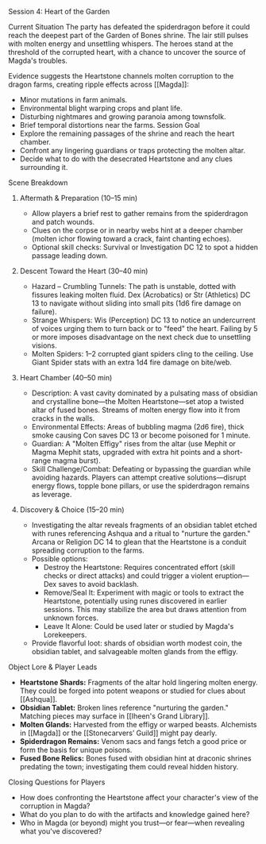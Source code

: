 Session 4: Heart of the Garden

Current Situation
The party has defeated the spiderdragon before it could reach the deepest part of the Garden of Bones shrine. The lair still pulses with molten energy and unsettling whispers. The heroes stand at the threshold of the corrupted heart, with a chance to uncover the source of Magda's troubles.

Evidence suggests the Heartstone channels molten corruption to the dragon farms, creating ripple effects across [[Magda]]:
* Minor mutations in farm animals.
* Environmental blight warping crops and plant life.
* Disturbing nightmares and growing paranoia among townsfolk.
* Brief temporal distortions near the farms.
Session Goal
* Explore the remaining passages of the shrine and reach the heart chamber.
* Confront any lingering guardians or traps protecting the molten altar.
* Decide what to do with the desecrated Heartstone and any clues surrounding it.

Scene Breakdown
1. Aftermath & Preparation (10–15 min)
   * Allow players a brief rest to gather remains from the spiderdragon and patch wounds.
   * Clues on the corpse or in nearby webs hint at a deeper chamber (molten ichor flowing toward a crack, faint chanting echoes).
   * Optional skill checks: Survival or Investigation DC 12 to spot a hidden passage leading down.

2. Descent Toward the Heart (30–40 min)
   * Hazard – Crumbling Tunnels: The path is unstable, dotted with fissures leaking molten fluid. Dex (Acrobatics) or Str (Athletics) DC 13 to navigate without sliding into small pits (1d6 fire damage on failure).
   * Strange Whispers: Wis (Perception) DC 13 to notice an undercurrent of voices urging them to turn back or to "feed" the heart. Failing by 5 or more imposes disadvantage on the next check due to unsettling visions.
   * Molten Spiders: 1–2 corrupted giant spiders cling to the ceiling. Use Giant Spider stats with an extra 1d4 fire damage on bite/web.

3. Heart Chamber (40–50 min)
   * Description: A vast cavity dominated by a pulsating mass of obsidian and crystalline bone—the Molten Heartstone—set atop a twisted altar of fused bones. Streams of molten energy flow into it from cracks in the walls.
   * Environmental Effects: Areas of bubbling magma (2d6 fire), thick smoke causing Con saves DC 13 or become poisoned for 1 minute.
   * Guardian: A "Molten Effigy" rises from the altar (use Mephit or Magma Mephit stats, upgraded with extra hit points and a short-range magma burst).
   * Skill Challenge/Combat: Defeating or bypassing the guardian while avoiding hazards. Players can attempt creative solutions—disrupt energy flows, topple bone pillars, or use the spiderdragon remains as leverage.

4. Discovery & Choice (15–20 min)
   * Investigating the altar reveals fragments of an obsidian tablet etched with runes referencing Ashqua and a ritual to "nurture the garden." Arcana or Religion DC 14 to glean that the Heartstone is a conduit spreading corruption to the farms.
   * Possible options:
     * Destroy the Heartstone: Requires concentrated effort (skill checks or direct attacks) and could trigger a violent eruption—Dex saves to avoid backlash.
     * Remove/Seal It: Experiment with magic or tools to extract the Heartstone, potentially using runes discovered in earlier sessions. This may stabilize the area but draws attention from unknown forces.
     * Leave It Alone: Could be used later or studied by Magda's Lorekeepers.
    * Provide flavorful loot: shards of obsidian worth modest coin, the obsidian tablet, and salvageable molten glands from the effigy.

Object Lore & Player Leads
* **Heartstone Shards:** Fragments of the altar hold lingering molten energy. They could be forged into potent weapons or studied for clues about [[Ashqua]].
* **Obsidian Tablet:** Broken lines reference "nurturing the garden." Matching pieces may surface in [[Iheen's Grand Library]].
* **Molten Glands:** Harvested from the effigy or warped beasts. Alchemists in [[Magda]] or the [[Stonecarvers’ Guild]] might pay dearly.
* **Spiderdragon Remains:** Venom sacs and fangs fetch a good price or form the basis for unique poisons.
* **Fused Bone Relics:** Bones fused with obsidian hint at draconic shrines predating the town; investigating them could reveal hidden history.

Closing Questions for Players
* How does confronting the Heartstone affect your character's view of the corruption in Magda?
* What do you plan to do with the artifacts and knowledge gained here?
* Who in Magda (or beyond) might you trust—or fear—when revealing what you've discovered?
